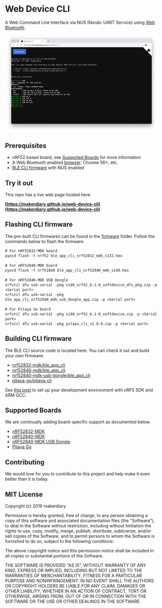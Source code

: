 # Web Device CLI

A Web Command Line Interface via NUS (Nordic UART Service) using [Web Bluetooth](https://webbluetoothcg.github.io/web-bluetooth/).

[![](img/web-device-cli-chrome-desktop.png)](https://youtu.be/i6OgX4civrM)

## Prerequisites

* nRF52 based board, see [Supported Boards](#supported-boards) for more information 
* A Web Bluetooth enabled [browser](https://github.com/WebBluetoothCG/web-bluetooth/blob/master/implementation-status.md): Chrome 56+, etc.
* [BLE CLI firmware](./firmware) with NUS enabled

## Try it out
This repo has a live web page hosted here:

**[https://makerdiary.github.io/web-device-cli](https://makerdiary.github.io/web-device-cli)**

## Flashing CLI firmware

The pre-built CLI firmwares can be found in the [firmware](./firmware) folder. Follow the commands below to flash the firmware:

```
# For nRF52832-MDK board
pyocd flash -t nrf52 ble_app_cli_nrf52832_mdk_s132.hex

# For nRF52840-MDK board
pyocd flash -t nrf52840 ble_app_cli_nrf52840_mdk_s140.hex

# For nRF52840-MDK USB Dongle
nrfutil dfu usb-serial -pkg s140_nrf52_6.1.0_softdevice_dfu_pkg.zip -p <Serial port>
nrfutil dfu usb-serial -pkg ble_app_cli_nrf52840_mdk_usb_dongle_app.zip -p <Serial port>

# For Pitaya Go board
nrfutil dfu usb-serial -pkg s140_nrf52_6.1.0_softdevice.zip -p <Serial port>
nrfutil dfu usb-serial -pkg pitaya_cli_v1.0.0.zip -p <Serial port>

```

## Building CLI firmware

The BLE CLI source code is located here. You can check it out and build your own firmware:

* [nrf52832-mdk/ble_app_cli](https://github.com/makerdiary/nrf52832-mdk/tree/master/examples/nrf5-sdk/ble_app_cli)
* [nrf52840-mdk/ble_app_cli](https://github.com/makerdiary/nrf52840-mdk/tree/master/examples/nrf5-sdk/ble_app_cli)
* [nrf52840-mdk-usb-dongle/ble_app_cli](https://github.com/makerdiary/nrf52840-mdk-usb-dongle/tree/master/examples/nrf5-sdk/ble_app_cli)
* [pitaya-go/pitaya-cli](https://github.com/makerdiary/pitaya-go/tree/master/examples/pitaya_cli)

See [this post](https://blog.makerdiary.com/how-to-use-nrf5-sdk-with-arm-gcc/) to set up your development environment with nRF5 SDK and ARM GCC.


## Supported Boards
We are continually adding board-specific support as documented below.

* [nRF52832-MDK](https://wiki.makerdiary.com/nrf52832-mdk)
* [nRF52840-MDK](https://wiki.makerdiary.com/nrf52840-mdk/)
* [nRF52840-MDK USB Dongle](https://wiki.makerdiary.com/nrf52840-mdk-usb-dongle)
* [Pitaya Go](https://wiki.makerdiary.com/pitaya-go)

## Contributing
We would love for you to contribute to this project and help make it even better than it is today.

## MIT License

Copyright (c) 2019 makerdiary

Permission is hereby granted, free of charge, to any person obtaining a copy
of this software and associated documentation files (the "Software"), to deal
in the Software without restriction, including without limitation the rights
to use, copy, modify, merge, publish, distribute, sublicense, and/or sell
copies of the Software, and to permit persons to whom the Software is
furnished to do so, subject to the following conditions:

The above copyright notice and this permission notice shall be included in all
copies or substantial portions of the Software.

THE SOFTWARE IS PROVIDED "AS IS", WITHOUT WARRANTY OF ANY KIND, EXPRESS OR
IMPLIED, INCLUDING BUT NOT LIMITED TO THE WARRANTIES OF MERCHANTABILITY,
FITNESS FOR A PARTICULAR PURPOSE AND NONINFRINGEMENT. IN NO EVENT SHALL THE
AUTHORS OR COPYRIGHT HOLDERS BE LIABLE FOR ANY CLAIM, DAMAGES OR OTHER
LIABILITY, WHETHER IN AN ACTION OF CONTRACT, TORT OR OTHERWISE, ARISING FROM,
OUT OF OR IN CONNECTION WITH THE SOFTWARE OR THE USE OR OTHER DEALINGS IN THE
SOFTWARE.
